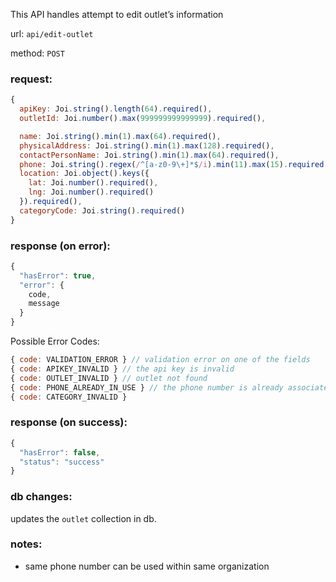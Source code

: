 This API handles attempt to edit outlet’s information

url: `api/edit-outlet`

method: `POST`

### request: 
```js
{
  apiKey: Joi.string().length(64).required(),
  outletId: Joi.number().max(999999999999999).required(),

  name: Joi.string().min(1).max(64).required(),
  physicalAddress: Joi.string().min(1).max(128).required(),
  contactPersonName: Joi.string().min(1).max(64).required(),
  phone: Joi.string().regex(/^[a-z0-9\+]*$/i).min(11).max(15).required(),
  location: Joi.object().keys({
    lat: Joi.number().required(),
    lng: Joi.number().required()
  }).required(),
  categoryCode: Joi.string().required()
}
```

### response (on error):
```js
{
  "hasError": true,
  "error": {
    code,
    message
  }
}
```

Possible Error Codes:
```js
{ code: VALIDATION_ERROR } // validation error on one of the fields
{ code: APIKEY_INVALID } // the api key is invalid
{ code: OUTLET_INVALID } // outlet not found
{ code: PHONE_ALREADY_IN_USE } // the phone number is already associated with another organization
{ code: CATEGORY_INVALID }
```

### response (on success):
```js
{
  "hasError": false,
  "status": "success"
}
```

### db changes:
updates the `outlet` collection in db.

### notes:
* same phone number can be used within same organization